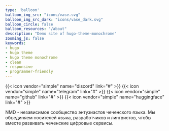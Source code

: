 ```yaml
---
type: 'balloon'
balloon_img_src: "icons/vase.svg"
balloon_img_src_dark: "icons/vase_dark.svg"
balloon_circle: false
balloon_resources: "/about"
description: "Demo site of hugo-theme-monochrome"
zooming_js: false
keywords:
- hugo
- hugo theme
- hugo theme monochrome
- clean
- responsive
- programmer-friendly
---
```


{{< icon vendor="simple" name="discord" link="#" >}}
{{< icon vendor="simple" name="telegram" link="#" >}}
{{< icon vendor="simple" name="github" link="#" >}}
{{< icon vendor="simple" name="huggingface" link="#" >}}

NMD - независимое сообщество энтузиастов чеченского языка. Мы объединяем носителей языка, разработчиков и лингвистов, чтобы вместе развивать чеченские цифровые сервисы.